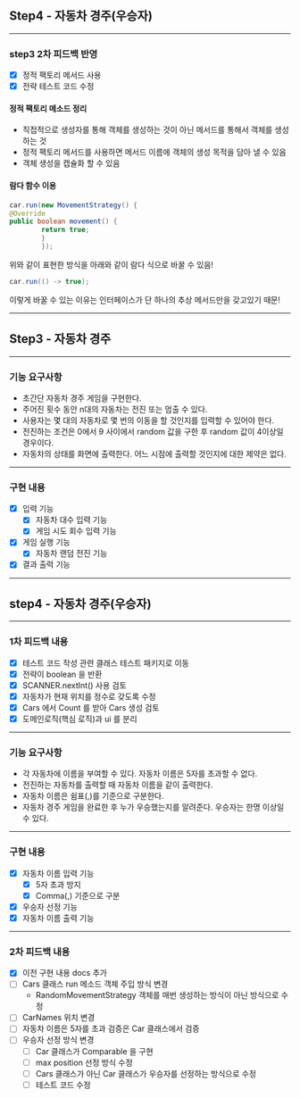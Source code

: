 ## Step4 - 자동차 경주(우승자)

---
### step3 2차 피드백 반영
- [X] 정적 팩토리 메서드 사용
- [X] 전략 테스트 코드 수정

#### 정적 팩토리 메소드 정리
* 직접적으로 생성자를 통해 객체를 생성하는 것이 아닌 메서드를 통해서 객체를 생성하는 것
* 정적 팩토리 메서드를 사용하면 메서드 이름에 객체의 생성 목적을 담아 낼 수 있음
* 객체 생성을 캡슐화 할 수 있음

#### 람다 함수 이용
```java
car.run(new MovementStrategy() {
@Override
public boolean movement() {
        return true;
        }
        });
```
위와 같이 표현한 방식을 아래와 같이 람다 식으로 바꿀 수 있음!
```java
car.run(() -> true);
```
이렇게 바꿀 수 있는 이유는 인터페이스가 단 하나의 추상 메서드만을 갖고있기 때문!

---
## Step3 - 자동차 경주

---
### 기능 요구사항
* 초간단 자동차 경주 게임을 구현한다.
* 주어진 횟수 동안 n대의 자동차는 전진 또는 멈출 수 있다.
* 사용자는 몇 대의 자동차로 몇 번의 이동을 할 것인지를 입력할 수 있어야 한다.
* 전진하는 조건은 0에서 9 사이에서 random 값을 구한 후 random 값이 4이상일 경우이다.
* 자동차의 상태를 화면에 출력한다. 어느 시점에 출력할 것인지에 대한 제약은 없다.

---
### 구현 내용
- [X] 입력 기능
  - [X] 자동차 대수 입력 기능
  - [X] 게임 시도 회수 입력 기능
- [X] 게임 실행 기능
  - [X] 자동차 랜덤 전진 기능
- [X] 결과 출력 기능
---

## step4 - 자동차 경주(우승자)
---
### 1차 피드백 내용
- [X] 테스트 코드 작성 관련 클래스 테스트 패키지로 이동
- [X] 전략이 boolean 을 반환
- [X] SCANNER.nextInt() 사용 검토
- [X] 자동차가 현재 위치를 정수로 갖도록 수정
- [X] Cars 에서 Count 를 받아 Cars 생성 검토
- [X] 도메인로직(핵심 로직)과 ui 를 분리

---
### 기능 요구사항
* 각 자동차에 이름을 부여할 수 있다. 자동차 이름은 5자를 초과할 수 없다.
* 전진하는 자동차를 출력할 때 자동차 이름을 같이 출력한다.
* 자동차 이름은 쉼표(,)를 기준으로 구분한다.
* 자동차 경주 게임을 완료한 후 누가 우승했는지를 알려준다. 우승자는 한명 이상일 수 있다.

---
###  구현 내용
- [X] 자동차 이름 입력 기능
  - [X] 5자 초과 방지
  - [X] Comma(,) 기준으로 구분
- [X] 우승자 선정 기능
- [X] 자동차 이름 출력 기능

---
### 2차 피드백 내용
- [X] 이전 구현 내용 docs 추가
- [ ] Cars 클래스 run 메소드 객체 주입 방식 변경
  - RandomMovementStrategy 객체를 매번 생성하는 방식이 아닌 방식으로 수정
- [ ] CarNames 위치 변경
- [ ] 자동차 이름은 5자를 초과 검증은 Car 클래스에서 검증
- [ ] 우승자 선정 방식 변경
  - [ ] Car 클래스가 Comparable 을 구현
  - [ ] max position 선정 방식 수정
  - [ ] Cars 클래스가 아닌 Car 클래스가 우승자를 선정하는 방식으로 수정
  - [ ] 테스트 코드 수정 
